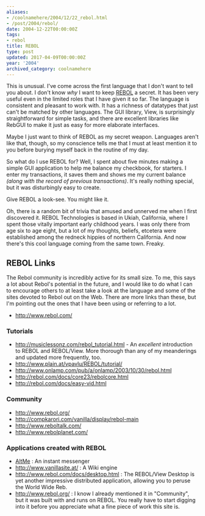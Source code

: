 ```yaml
---
aliases:
- /coolnamehere/2004/12/22_rebol.html
- /post/2004/rebol/
date: 2004-12-22T00:00:00Z
tags:
- rebol
title: REBOL
type: post
updated: 2017-04-09T00:00:00Z
year: '2004'
archived_category: coolnamehere
---
```


This is unusual. I've come across the first language that I don't want to tell 
you about. I don't know *why* I want to keep [REBOL](http://www.rebol.com/) a 
secret. It has been very useful even in the limited roles that I have given it 
so far. The language is consistent and pleasant to work with. It has a 
richness of datatypes that just can't be matched by other languages. The 
GUI library, View, is surprisingly straightforward for simple tasks, and 
there are excellent libraries like RebGUI to make it just as easy for 
more elaborate interfaces.
<!-- TEASER_END -->

Maybe I just want to think of REBOL as my secret weapon. Languages aren't 
like that, though, so my conscience tells me that I must at least mention it 
to you before burying myself back in the routine of my day.

So what do I use REBOL for? Well, I spent about five minutes making a simple 
GUI application to help me balance my checkbook, for starters. I enter my 
transactions, it saves them and shows me my current balance *(along with the 
record of previous transactions)*. It's really nothing special, but it was 
disturbingly easy to create.

Give REBOL a look-see. You might like it.

Oh, there is a random bit of trivia that amused and unnerved me when I first 
discovered it. REBOL Technologies is based in Ukiah, California, where I 
spent those vitally important early childhood years. I was only there from age 
six to age eight, but a lot of my thoughts, beliefs, etcetera were established 
among the redneck hippies of northern California. And now there's this cool 
language coming from the same town. Freaky.

## REBOL Links

The Rebol community is incredibly active for its small size. To me, this says 
a lot about Rebol's potential in the future, and I would like to do what I can 
to encourage others to at least take a look at the language and some of the 
sites devoted to Rebol out on the Web. There are more links than these, but 
I'm pointing out the ones that I have been using or referring to a lot.

* <http://www.rebol.com/>

### Tutorials

  * <http://musiclessonz.com/rebol_tutorial.html> - An *excellent* 
    introduction to REBOL and REBOL/View. More thorough than any of my 
    meanderings and updated more frequently, too.
  * <http://www.plain.at/vpavlu/REBOL/tutorial/>
  * <http://www.onlamp.com/pub/a/onlamp/2003/10/30/rebol.html>
  * <http://rebol.com/docs/core23/rebolcore.html>
  * <http://rebol.com/docs/easy-vid.html>

### Community

  * <http://www.rebol.org/>
  * <http://compkarori.com/vanilla/display/rebol-main>
  * <http://www.reboltalk.com/>
  * <http://www.rebolplanet.com/>

### Applications created with REBOL

* [AltMe](http://www.altme.com/) : An instant messenger
* <http://www.vanillasite.at/> : A Wiki engine
* <http://www.rebol.com/docs/desktop.html> : The REBOL/View Desktop is yet 
  another impressive distributed application, allowing you to peruse the 
  World Wide Reb.
* <http://www.rebol.org/> : I know I already mentioned it in "Community", 
  but it was built with and runs on REBOL. You really have to start digging 
  into it before you appreciate what a fine piece of work this site is.

